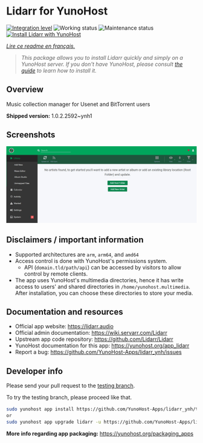 <!--
N.B.: This README was automatically generated by https://github.com/YunoHost/apps/tree/master/tools/README-generator
It shall NOT be edited by hand.
-->

# Lidarr for YunoHost

[![Integration level](https://dash.yunohost.org/integration/lidarr.svg)](https://dash.yunohost.org/appci/app/lidarr) ![Working status](https://ci-apps.yunohost.org/ci/badges/lidarr.status.svg) ![Maintenance status](https://ci-apps.yunohost.org/ci/badges/lidarr.maintain.svg)  
[![Install Lidarr with YunoHost](https://install-app.yunohost.org/install-with-yunohost.svg)](https://install-app.yunohost.org/?app=lidarr)

*[Lire ce readme en français.](./README_fr.md)*

> *This package allows you to install Lidarr quickly and simply on a YunoHost server.
If you don't have YunoHost, please consult [the guide](https://yunohost.org/#/install) to learn how to install it.*

## Overview

Music collection manager for Usenet and BitTorrent users

**Shipped version:** 1.0.2.2592~ynh1

## Screenshots

![Screenshot of Lidarr](./doc/screenshots/screenshot.jpg)

## Disclaimers / important information

* Supported architectures are `arm`, `arm64`, and `amd64`
* Access control is done with YunoHost's permissions system.
  * API (`domain.tld/path/api`) can be accessed by visitors to allow control by remote clients.
* The app uses YunoHost's multimedia directories, hence it has write access to users' and shared directories in `/home/yunohost.multimedia`. After installation, you can choose these directories to store your media.

## Documentation and resources

* Official app website: <https://lidarr.audio>
* Official admin documentation: <https://wiki.servarr.com/Lidarr>
* Upstream app code repository: <https://github.com/Lidarr/Lidarr>
* YunoHost documentation for this app: <https://yunohost.org/app_lidarr>
* Report a bug: <https://github.com/YunoHost-Apps/lidarr_ynh/issues>

## Developer info

Please send your pull request to the [testing branch](https://github.com/YunoHost-Apps/lidarr_ynh/tree/testing).

To try the testing branch, please proceed like that.

``` bash
sudo yunohost app install https://github.com/YunoHost-Apps/lidarr_ynh/tree/testing --debug
or
sudo yunohost app upgrade lidarr -u https://github.com/YunoHost-Apps/lidarr_ynh/tree/testing --debug
```

**More info regarding app packaging:** <https://yunohost.org/packaging_apps>
